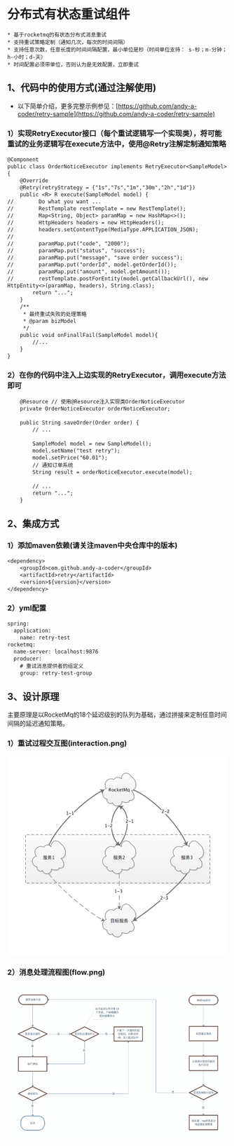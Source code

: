 # 分布式有状态重试组件
    * 基于rocketmq的有状态分布式消息重试
    * 支持重试策略定制（通知几次，每次的时间间隔）
    * 支持任意次数，任意长度的时间间隔配置，最小单位是秒（时间单位支持： s-秒；m-分钟；h-小时；d-天）
    * 时间配置必须带单位，否则认为是无效配置，立即重试
## 1、代码中的使用方式(通过注解使用)
* 以下简单介绍，更多完整示例参见：[https://github.com/andy-a-coder/retry-sample](https://github.com/andy-a-coder/retry-sample) 

### 1）实现RetryExecutor接口（每个重试逻辑写一个实现类），将可能重试的业务逻辑写在execute方法中，使用@Retry注解定制通知策略
```
@Component
public class OrderNoticeExecutor implements RetryExecutor<SampleModel>{
    @Override
    @Retry(retryStrategy = {"1s","7s","1m","30m","2h","1d"})
    public <R> R execute(SampleModel model) {
//        Do what you want ...
//        RestTemplate restTemplate = new RestTemplate();
//        Map<String, Object> paramMap = new HashMap<>();
//        HttpHeaders headers = new HttpHeaders();
//        headers.setContentType(MediaType.APPLICATION_JSON);
//        
//        paramMap.put("code", "2000");
//        paramMap.put("status", "success");
//        paramMap.put("message", "save order success");
//        paramMap.put("orderId", model.getOrderId());
//        paramMap.put("amount", model.getAmount());
//        restTemplate.postForEntity(model.getCallbackUrl(), new HttpEntity<>(paramMap, headers), String.class);
        return "...";
    }
    /**
     * 最终重试失败的处理策略
     * @param bizModel
     */
    public void onFinallFail(SampleModel model){
        //...
    }
}

```
### 2）在你的代码中注入上边实现的RetryExecutor，调用execute方法即可
```
    @Resource // 使用@Resource注入实现类OrderNoticeExecutor
    private OrderNoticeExecutor orderNoticeExecutor; 
    
    public String saveOrder(Order order) {
        // ...
    
        SampleModel model = new SampleModel();
        model.setName("test retry");
        model.setPrice("60.01");
        // 通知订单系统
        String result = orderNoticeExecutor.execute(model);
        
        // ...
        return "...";
    }

```
## 2、集成方式
### 1）添加maven依赖(请关注maven中央仓库中的版本)
```
<dependency>
    <groupId>com.github.andy-a-coder</groupId>
    <artifactId>retry</artifactId>
    <version>${version}</version>
</dependency>
```
### 2）yml配置
```
spring:
  application:
    name: retry-test
rocketmq:
  name-server: localhost:9876
  producer:
    # 重试消息提供者的组定义
    group: retry-test-group
```

## 3、设计原理
主要原理是以RocketMq的18个延迟级别的队列为基础，通过拼接来定制任意时间间隔的延迟通知策略。
### 1）重试过程交互图(interaction.png)
![](https://github.com/andy-a-coder/retry/blob/master/interaction.png?raw=true)
### 2）消息处理流程图(flow.png)
![](https://github.com/andy-a-coder/retry/blob/master/flow.png?raw=true)
